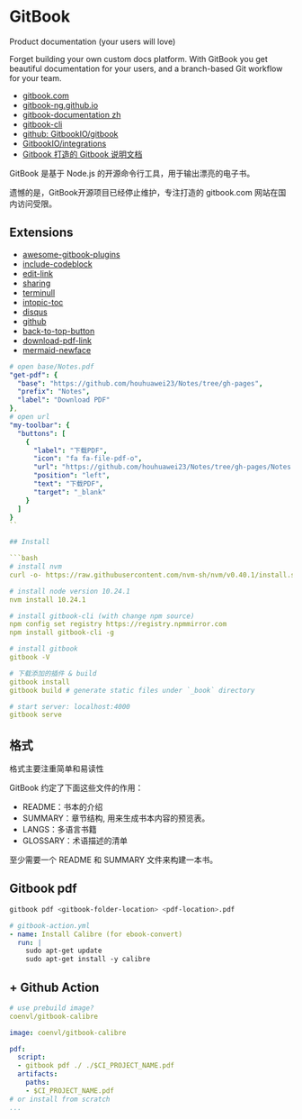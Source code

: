 # GitBook

Product documentation (your users will love)

Forget building your own custom docs platform. With GitBook you get beautiful documentation for your users, and a branch-based Git workflow for your team.

- [gitbook.com](https://www.gitbook.com/)
- [gitbook-ng.github.io](https://gitbook-ng.github.io/)
- [gitbook-documentation zh](https://chrisniael.gitbooks.io/gitbook-documentation/content/index.html)
- [gitbook-cli](https://github.com/GitbookIO/gitbook-cli)
- [github: GitbookIO/gitbook](https://github.com/GitbookIO/gitbook)
- [GitbookIO/integrations](https://github.com/GitbookIO/integrations)
- [Gitbook 打造的 Gitbook 说明文档](https://www.mapull.com/gitbook/comscore/)

GitBook 是基于 Node.js 的开源命令行工具，用于输出漂亮的电子书。

遗憾的是，GitBook开源项目已经停止维护，专注打造的 gitbook.com 网站在国内访问受限。

## Extensions

- [awesome-gitbook-plugins](https://github.com/swapagarwal/awesome-gitbook-plugins?tab=readme-ov-file)
- [include-codeblock](https://github.com/azu/gitbook-plugin-include-codeblock)
- [edit-link](https://github.com/rtCamp/gitbook-plugin-edit-link)
- [sharing](https://github.com/GitbookIO/plugin-sharing)
- [terminull](https://github.com/ridaeh/gitbook-plugin-terminull)
- [intopic-toc](https://github.com/fzankl/gitbook-plugin-intopic-toc)
- [disqus](https://github.com/GitbookIO/plugin-disqus)
- [github](https://github.com/GitbookIO/plugin-github)
- [back-to-top-button](https://github.com/stuebersystems/gitbook-plugin-back-to-top-button)
- [download-pdf-link](https://github.com/show0k/gitbook-plugin-download-pdf-link)
- [mermaid-newface](https://github.com/TakuroFukamizu/gitbook-plugin-mermaid-newface)

```yaml
# open base/Notes.pdf
"get-pdf": {
  "base": "https://github.com/houhuawei23/Notes/tree/gh-pages",
  "prefix": "Notes",
  "label": "Download PDF"
},
# open url
"my-toolbar": {
  "buttons": [
    {
      "label": "下载PDF",
      "icon": "fa fa-file-pdf-o",
      "url": "https://github.com/houhuawei23/Notes/tree/gh-pages/Notes.pdf",
      "position": "left",
      "text": "下载PDF",
      "target": "_blank"
    }
  ]
}
``

## Install

```bash
# install nvm
curl -o- https://raw.githubusercontent.com/nvm-sh/nvm/v0.40.1/install.sh | bash

# install node version 10.24.1
nvm install 10.24.1

# install gitbook-cli (with change npm source)
npm config set registry https://registry.npmmirror.com
npm install gitbook-cli -g

# install gitbook
gitbook -V

# 下载添加的插件 & build
gitbook install
gitbook build # generate static files under `_book` directory

# start server: localhost:4000
gitbook serve
```

## 格式

格式主要注重简单和易读性

GitBook 约定了下面这些文件的作用：

- README：书本的介绍
- SUMMARY：章节结构, 用来生成书本内容的预览表。
- LANGS：多语言书籍
- GLOSSARY：术语描述的清单

至少需要一个 README 和 SUMMARY 文件来构建一本书。

## Gitbook pdf

```bash
gitbook pdf <gitbook-folder-location> <pdf-location>.pdf
```

```yaml
# gitbook-action.yml
- name: Install Calibre (for ebook-convert)
  run: |
    sudo apt-get update
    sudo apt-get install -y calibre

```

## + Github Action

```yaml
# use prebuild image?
coenvl/gitbook-calibre

image: coenvl/gitbook-calibre

pdf:
  script:
  - gitbook pdf ./ ./$CI_PROJECT_NAME.pdf
  artifacts:
    paths:
    - $CI_PROJECT_NAME.pdf
# or install from scratch
...
```